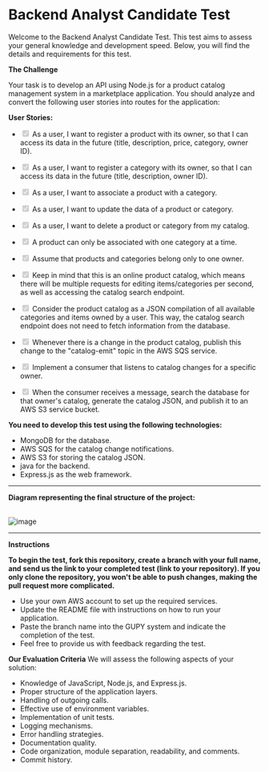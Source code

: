 <h1>Backend Analyst Candidate Test</h1>

Welcome to the Backend Analyst Candidate Test. This test aims to assess your general knowledge and development speed. Below, you will find the details and requirements for this test.


<strong>The Challenge</strong>

Your task is to develop an API using Node.js for a product catalog management system in a marketplace application. You should analyze and convert the following user stories into routes for the application:

<strong>User Stories:</strong>

+ <input type="checkbox" disabled checked /> As a user, I want to register a product with its owner, so that I can access its data in the future (title, description, price, category, owner ID).
+ <input type="checkbox" disabled checked /> As a user, I want to register a category with its owner, so that I can access its data in the future (title, description, owner ID).
+ <input type="checkbox" disabled checked /> As a user, I want to associate a product with a category.
+ <input type="checkbox" disabled checked /> As a user, I want to update the data of a product or category.
+ <input type="checkbox" disabled checked /> As a user, I want to delete a product or category from my catalog.
+ <input type="checkbox" disabled checked /> A product can only be associated with one category at a time.
+ <input type="checkbox" disabled checked /> Assume that products and categories belong only to one owner.

+ <input type="checkbox" disabled checked/> Keep in mind that this is an online product catalog, which means there will be multiple requests for editing items/categories per second, as well as accessing the catalog search endpoint.
+ <input type="checkbox" disabled checked/> Consider the product catalog as a JSON compilation of all available categories and items owned by a user. This way, the catalog search endpoint does not need to fetch information from the database.
+ <input type="checkbox" disabled checked/> Whenever there is a change in the product catalog, publish this change to the "catalog-emit" topic in the AWS SQS service.
+ <input type="checkbox" disabled checked/> Implement a consumer that listens to catalog changes for a specific owner.
+ <input type="checkbox" disabled checked/> When the consumer receives a message, search the database for that owner's catalog, generate the catalog JSON, and publish it to an AWS S3 service bucket.

<strong>You need to develop this test using the following technologies:</strong>

- MongoDB for the database.
- AWS SQS for the catalog change notifications.
- AWS S3 for storing the catalog JSON.
- java for the backend.
- Express.js as the web framework.

<hr>
<strong>Diagram representing the final structure of the project:</strong> <br><br>

![image](https://github.com/githubanotaai/new-test-backend-nodejs/assets/52219768/504ba448-f128-41db-ae86-18dc19c0dc9d)



<hr>

<strong>Instructions</strong>

<strong>To begin the test, fork this repository, create a branch with your full name, and send us the link to your completed test (link to your repository). If you only clone the repository, you won't be able to push changes, making the pull request more complicated.</strong>
- Use your own AWS account to set up the required services.
- Update the README file with instructions on how to run your application.
- Paste the branch name into the GUPY system and indicate the completion of the test.
- Feel free to provide us with feedback regarding the test.

<strong>Our Evaluation Criteria</strong>
We will assess the following aspects of your solution:

- Knowledge of JavaScript, Node.js, and Express.js.
- Proper structure of the application layers.
- Handling of outgoing calls.
- Effective use of environment variables.
- Implementation of unit tests.
- Logging mechanisms.
- Error handling strategies.
- Documentation quality.
- Code organization, module separation, readability, and comments.
- Commit history.